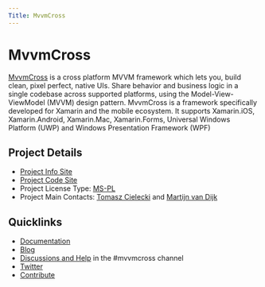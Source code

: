 ```yaml
---
Title: MvvmCross
---
```

# MvvmCross

[MvvmCross](https://mvvmcross.com) is a cross platform MVVM framework which lets you, build clean, pixel perfect, native UIs. 
Share behavior and business logic in a single codebase across supported platforms, using the Model-View-ViewModel (MVVM) design pattern. 
MvvmCross is a framework specifically developed for Xamarin and the mobile ecosystem. It supports Xamarin.iOS, 
Xamarin.Android, Xamarin.Mac, Xamarin.Forms, Universal Windows Platform (UWP) and Windows Presentation Framework (WPF)

## Project Details

* [Project Info Site](https://mvvmcross.com)
* [Project Code Site](https://github.com/MvvmCross/)
* Project License Type: [MS-PL](https://github.com/MvvmCross/MvvmCross/blob/develop/LICENSE)
* Project Main Contacts: [Tomasz Cielecki](https://github.com/cheesebaron) and [Martijn van Dijk](https://github.com/martijn00)

## Quicklinks

* [Documentation](https://www.mvvmcross.com/documentation/)
* [Blog](https://www.mvvmcross.com/blog/)
* [Discussions and Help](https://xamarinchat.herokuapp.com/) in the #mvvmcross channel
* [Twitter](https://twitter.com/mvvmcross)
* [Contribute](https://github.com/MvvmCross/MvvmCross/blob/develop/README.md)
